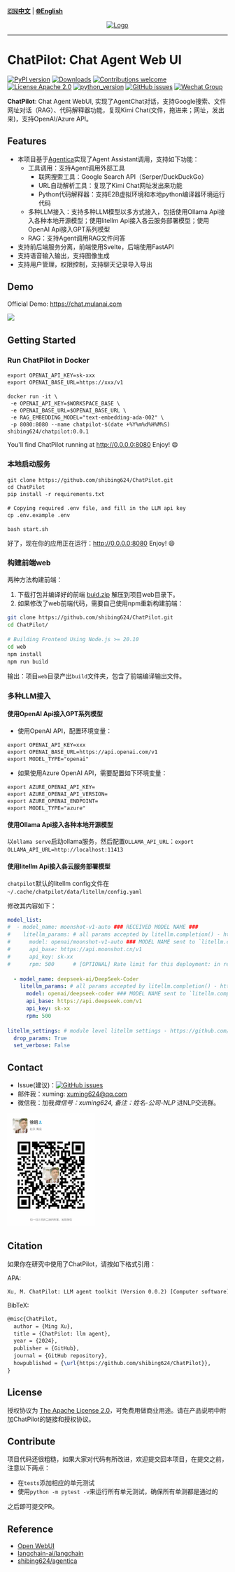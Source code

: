 [**🇨🇳中文**](https://github.com/shibing624/ChatPilot/blob/main/README.md) | [**🌐English**](https://github.com/shibing624/ChatPilot/blob/main/README_EN.md) 

<div align="center">
  <a href="https://github.com/shibing624/ChatPilot">
    <img src="https://github.com/shibing624/ChatPilot/blob/main/docs/favicon.png" height="150" alt="Logo">
  </a>
</div>

-----------------

# ChatPilot: Chat Agent Web UI
[![PyPI version](https://badge.fury.io/py/ChatPilot.svg)](https://badge.fury.io/py/ChatPilot)
[![Downloads](https://static.pepy.tech/badge/ChatPilot)](https://pepy.tech/project/ChatPilot)
[![Contributions welcome](https://img.shields.io/badge/contributions-welcome-brightgreen.svg)](CONTRIBUTING.md)
[![License Apache 2.0](https://img.shields.io/badge/license-Apache%202.0-blue.svg)](LICENSE)
[![python_version](https://img.shields.io/badge/Python-3.9%2B-green.svg)](requirements.txt)
[![GitHub issues](https://img.shields.io/github/issues/shibing624/ChatPilot.svg)](https://github.com/shibing624/ChatPilot/issues)
[![Wechat Group](https://img.shields.io/badge/wechat-group-green.svg?logo=wechat)](#Contact)


**ChatPilot**: Chat Agent WebUI, 实现了AgentChat对话，支持Google搜索、文件网址对话（RAG）、代码解释器功能，复现Kimi Chat(文件，拖进来；网址，发出来)，支持OpenAI/Azure API。


## Features

- 本项目基于[Agentica](https://github.com/shibing624/agentica)实现了Agent Assistant调用，支持如下功能：
  - 工具调用：支持Agent调用外部工具
    - 联网搜索工具：Google Search API（Serper/DuckDuckGo）
    - URL自动解析工具：复现了Kimi Chat网址发出来功能
    - Python代码解释器：支持E2B虚拟环境和本地python编译器环境运行代码
  - 多种LLM接入：支持多种LLM模型以多方式接入，包括使用Ollama Api接入各种本地开源模型；使用litellm Api接入各云服务部署模型；使用OpenAI Api接入GPT系列模型
  - RAG：支持Agent调用RAG文件问答
- 支持前后端服务分离，前端使用Svelte，后端使用FastAPI
- 支持语音输入输出，支持图像生成
- 支持用户管理，权限控制，支持聊天记录导入导出

## Demo

Official Demo: https://chat.mulanai.com

![](https://github.com/shibing624/ChatPilot/blob/main/docs/shot.png)

## Getting Started

### Run ChatPilot in Docker

```shell
export OPENAI_API_KEY=sk-xxx
export OPENAI_BASE_URL=https://xxx/v1

docker run -it \
 -e OPENAI_API_KEY=$WORKSPACE_BASE \
 -e OPENAI_BASE_URL=$OPENAI_BASE_URL \
 -e RAG_EMBEDDING_MODEL="text-embedding-ada-002" \
 -p 8080:8080 --name chatpilot-$(date +%Y%m%d%H%M%S) shibing624/chatpilot:0.0.1
```
You'll find ChatPilot running at http://0.0.0.0:8080 Enjoy! 😄

### 本地启动服务

```shell
git clone https://github.com/shibing624/ChatPilot.git
cd ChatPilot
pip install -r requirements.txt

# Copying required .env file, and fill in the LLM api key
cp .env.example .env

bash start.sh
```
好了，现在你的应用正在运行：http://0.0.0.0:8080 Enjoy! 😄


### 构建前端web

两种方法构建前端：
1. 下载打包并编译好的前端 [buid.zip](https://github.com/shibing624/ChatPilot/releases/download/0.1.2/build.zip) 解压到项目web目录下。
2. 如果修改了web前端代码，需要自己使用npm重新构建前端：
  ```sh
  git clone https://github.com/shibing624/ChatPilot.git
  cd ChatPilot/
  
  # Building Frontend Using Node.js >= 20.10
  cd web
  npm install
  npm run build
  ```
  输出：项目`web`目录产出`build`文件夹，包含了前端编译输出文件。

### 多种LLM接入
#### 使用OpenAI Api接入GPT系列模型
- 使用OpenAI API，配置环境变量：
```shell
export OPENAI_API_KEY=xxx
export OPENAI_BASE_URL=https://api.openai.com/v1
export MODEL_TYPE="openai"
```

- 如果使用Azure OpenAI API，需要配置如下环境变量：
```shell
export AZURE_OPENAI_API_KEY=
export AZURE_OPENAI_API_VERSION=
export AZURE_OPENAI_ENDPOINT=
export MODEL_TYPE="azure"
```

#### 使用Ollama Api接入各种本地开源模型

以`ollama serve`启动ollama服务，然后配置`OLLAMA_API_URL`：`export OLLAMA_API_URL=http://localhost:11413`

#### 使用litellm Api接入各云服务部署模型
`chatpilot`默认的litellm config文件在`~/.cache/chatpilot/data/litellm/config.yaml`

修改其内容如下：
```yaml
model_list:
#  - model_name: moonshot-v1-auto ### RECEIVED MODEL NAME ###
#    litellm_params: # all params accepted by litellm.completion() - https://docs.litellm.ai/docs/completion/input
#      model: openai/moonshot-v1-auto ### MODEL NAME sent to `litellm.completion()` ###
#      api_base: https://api.moonshot.cn/v1
#      api_key: sk-xx
#      rpm: 500      # [OPTIONAL] Rate limit for this deployment: in requests per minute (rpm)

  - model_name: deepseek-ai/DeepSeek-Coder
    litellm_params: # all params accepted by litellm.completion() - https://docs.litellm.ai/docs/completion/input
      model: openai/deepseek-coder ### MODEL NAME sent to `litellm.completion()` ###
      api_base: https://api.deepseek.com/v1
      api_key: sk-xx
      rpm: 500

litellm_settings: # module level litellm settings - https://github.com/BerriAI/litellm/blob/main/litellm/__init__.py
  drop_params: True
  set_verbose: False
```

## Contact

- Issue(建议)：[![GitHub issues](https://img.shields.io/github/issues/shibing624/ChatPilot.svg)](https://github.com/shibing624/ChatPilot/issues)
- 邮件我：xuming: xuming624@qq.com
- 微信我：加我*微信号：xuming624, 备注：姓名-公司-NLP* 进NLP交流群。

<img src="docs/wechat.jpeg" width="200" />


## Citation

如果你在研究中使用了ChatPilot，请按如下格式引用：

APA:
```latex
Xu, M. ChatPilot: LLM agent toolkit (Version 0.0.2) [Computer software]. https://github.com/shibing624/ChatPilot
```

BibTeX:
```latex
@misc{ChatPilot,
  author = {Ming Xu},
  title = {ChatPilot: llm agent},
  year = {2024},
  publisher = {GitHub},
  journal = {GitHub repository},
  howpublished = {\url{https://github.com/shibing624/ChatPilot}},
}
```

## License


授权协议为 [The Apache License 2.0](LICENSE)，可免费用做商业用途。请在产品说明中附加ChatPilot的链接和授权协议。


## Contribute
项目代码还很粗糙，如果大家对代码有所改进，欢迎提交回本项目，在提交之前，注意以下两点：

 - 在`tests`添加相应的单元测试
 - 使用`python -m pytest -v`来运行所有单元测试，确保所有单测都是通过的

之后即可提交PR。

## Reference

- [Open WebUI](https://github.com/shibing624/ChatPilot)
- [langchain-ai/langchain](https://github.com/langchain-ai/langchain)
- [shibing624/agentica](https://github.com/shibing624/agentica)
